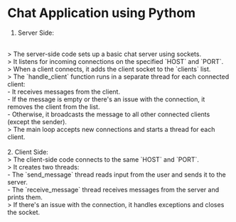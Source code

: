 # Chat Application using Pythom
1. Server Side:
<br>
> The server-side code sets up a basic chat server using sockets.
<br>
> It listens for incoming connections on the specified `HOST` and `PORT`.
<br>
> When a client connects, it adds the client socket to the `clients` list.
<br>
> The `handle_client` function runs in a separate thread for each connected client:
<br>
- It receives messages from the client.
<br>
- If the message is empty or there's an issue with the connection, it removes the client from the list.
<br>
- Otherwise, it broadcasts the message to all other connected clients (except the sender).
<br>
> The main loop accepts new connections and starts a thread for each client.
<br>
<br>
2. Client Side:
<br>
> The client-side code connects to the same `HOST` and `PORT`.
<br>
> It creates two threads:
<br>
- The `send_message` thread reads input from the user and sends it to the server.
<br>
- The `receive_message` thread receives messages from the server and prints them.
<br>
> If there's an issue with the connection, it handles exceptions and closes the socket.
